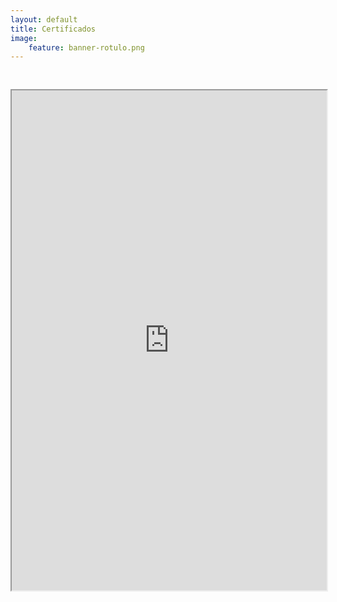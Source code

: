 ```yaml
---
layout: default
title: Certificados
image:
    feature: banner-rotulo.png
---
```


<iframe src="https://drive.google.com/file/d/1wzEk7B_U5lkNDaexr5ahP_-eA2vsh0rg/preview" width="100%" height="800px"  allow="autoplay" style="margin-top: 30px;"></iframe>
